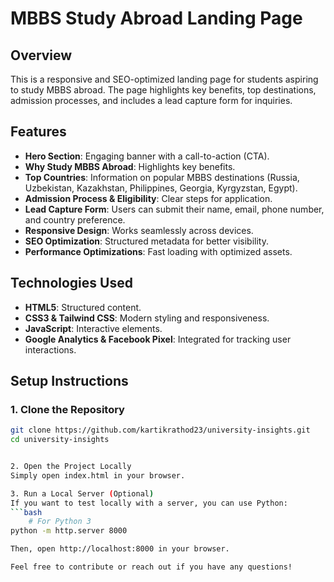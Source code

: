 # MBBS Study Abroad Landing Page

## Overview
This is a responsive and SEO-optimized landing page for students aspiring to study MBBS abroad. The page highlights key benefits, top destinations, admission processes, and includes a lead capture form for inquiries.

## Features
- **Hero Section**: Engaging banner with a call-to-action (CTA).
- **Why Study MBBS Abroad**: Highlights key benefits.
- **Top Countries**: Information on popular MBBS destinations (Russia, Uzbekistan, Kazakhstan, Philippines, Georgia, Kyrgyzstan, Egypt).
- **Admission Process & Eligibility**: Clear steps for application.
- **Lead Capture Form**: Users can submit their name, email, phone number, and country preference.
- **Responsive Design**: Works seamlessly across devices.
- **SEO Optimization**: Structured metadata for better visibility.
- **Performance Optimizations**: Fast loading with optimized assets.

## Technologies Used
- **HTML5**: Structured content.
- **CSS3 & Tailwind CSS**: Modern styling and responsiveness.
- **JavaScript**: Interactive elements.
- **Google Analytics & Facebook Pixel**: Integrated for tracking user interactions.

## Setup Instructions

### 1. Clone the Repository
```bash
git clone https://github.com/kartikrathod23/university-insights.git
cd university-insights


2. Open the Project Locally
Simply open index.html in your browser.

3. Run a Local Server (Optional)
If you want to test locally with a server, you can use Python:
```bash
    # For Python 3
python -m http.server 8000

Then, open http://localhost:8000 in your browser.

Feel free to contribute or reach out if you have any questions!
